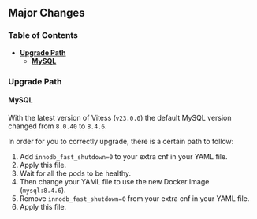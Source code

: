 ## Major Changes

### Table of Contents

- **[Upgrade Path](#upgrade-path)**
  - **[MySQL](#mysql-upgrade-path)**

### <a id="upgrade-path"/>Upgrade Path</a>

#### <a id="mysql-upgrade-path"/>MySQL</a>

With the latest version of Vitess (`v23.0.0`) the default MySQL version changed from `8.0.40` to `8.4.6`.

In order for you to correctly upgrade, there is a certain path to follow:

1. Add `innodb_fast_shutdown=0` to your extra cnf in your YAML file.
2. Apply this file.
3. Wait for all the pods to be healthy.
4. Then change your YAML file to use the new Docker Image (`mysql:8.4.6`).
5. Remove `innodb_fast_shutdown=0` from your extra cnf in your YAML file.
6. Apply this file.
